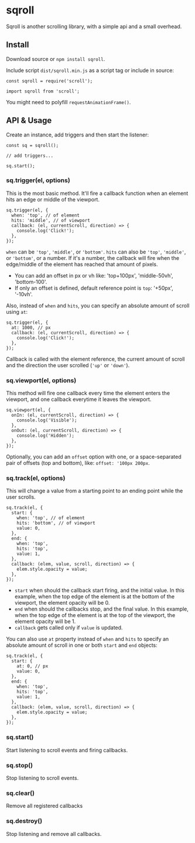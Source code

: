 # sqroll
Sqroll is another scrolling library, with a simple api and a small overhead.

## Install

Download source or `npm install sqroll`.

Include script `dist/sqroll.min.js` as a script tag or include in source:

    const sqroll = require('scroll');

    import sqroll from 'scroll';

You might need to polyfill `requestAnimationFrame()`.

## API & Usage

Create an instance, add triggers and then start the listener:

    const sq = sqroll();
    
    // add triggers...
    
    sq.start();

### sq.trigger(el, options)

This is the most basic method. It'll fire a callback function when an element hits an edge or middle of the viewport.

    sq.trigger(el, {
      when: 'top', // of element
      hits: 'middle', // of viewport
      callback: (el, currentScroll, direction) => {
        console.log('Click!');
      },
    });

`when` can be `'top'`, `'middle'`, or `'bottom'`.
`hits` can also be `'top'`, `'middle'`, or `'bottom'`, or a number. If it's a number, the callback will fire when the edge/middle of the element has reached that amount of pixels.

* You can add an offset in px or vh like: 'top+100px', 'middle-50vh', 'bottom-100'.
* If only an offset is defined, default reference point is `top`: '+50px', '-10vh'.

Also, instead of `when` and `hits`, you can specify an absolute amount of scroll using `at`:

    sq.trigger(el, {
      at: 1000, // px
      callback: (el, currentScroll, direction) => {
        console.log('Click!');
      },
    });

Callback is called with the element reference, the current amount of scroll and the direction the user scrolled (`'up'` or `'down'`).

### sq.viewport(el, options)

This method will fire one callback every time the element enters the viewport, and one callback everytime it leaves the viewport.

    sq.viewport(el, {
      onIn: (el, currentScroll, direction) => {
        console.log('Visible');
      },
      onOut: (el, currentScroll, direction) => {
        console.log('Hidden');
      },
    });

Optionally, you can add an `offset` option with one, or a space-separated pair of offsets (top and bottom), like: `offset: '100px 200px`.

### sq.track(el, options)

This will change a value from a starting point to an ending point while the user scrolls.

    sq.track(el, {
      start: {
        when: 'top', // of element
        hits: 'bottom', // of viewport
        value: 0,
      },
      end: {
        when: 'top',
        hits: 'top',
        value: 1,
      },
      callback: (elem, value, scroll, direction) => {
        elem.style.opacity = value;
      },
    });

* `start` when should the callback start firing, and the initial value. In this example, when the top edge of the element is at the bottom of the viewport, the element opacity will be 0.
* `end` when should the callbacks stop, and the final value. In this example, when the top edge of the element is at the top of the viewport, the element opacity will be 1.
* `callback` gets called only if `value` is updated.

You can also use `at` property instead of `when` and `hits` to specify an absolute amount of scroll in one or both `start` and `end` objects:

    sq.track(el, {
      start: {
        at: 0, // px
        value: 0,
      },
      end: {
        when: 'top',
        hits: 'top',
        value: 1,
      },
      callback: (elem, value, scroll, direction) => {
        elem.style.opacity = value;
      },
    });

### sq.start()

Start listening to scroll events and firing callbacks.

### sq.stop()

Stop listening to scroll events.

### sq.clear()

Remove all registered callbacks

### sq.destroy()

Stop listening and remove all callbacks.
